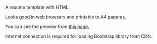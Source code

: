 A resume template with HTML.

Looks good in web browsers and printable to A4 paperes.

You can see the preview from [this page.](https://htmlpreview.github.io/?https://raw.githubusercontent.com/fjkz/web_resume/master/resume.html)

Internet connection is required for loading Bootstrap library from CDN.